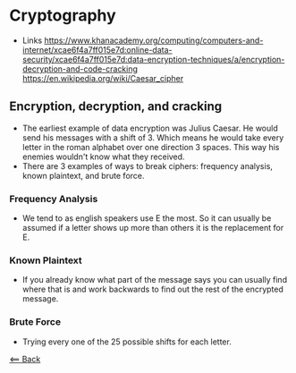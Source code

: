 # Cryptography
- Links https://www.khanacademy.org/computing/computers-and-internet/xcae6f4a7ff015e7d:online-data-security/xcae6f4a7ff015e7d:data-encryption-techniques/a/encryption-decryption-and-code-cracking https://en.wikipedia.org/wiki/Caesar_cipher 

## Encryption, decryption, and cracking
- The earliest example of data encryption was Julius Caesar. He would send his messages with a shift of 3. Which means he would take every letter in the roman alphabet over one direction 3 spaces. This way his enemies wouldn't know what they received.
- There are 3 examples of ways to break ciphers: frequency analysis, known plaintext, and brute force.

### Frequency Analysis
- We tend to as english speakers use E the most. So it can usually be assumed if a letter shows up more than others it is the replacement for E.


### Known Plaintext
- If you already know what part of the message says you can usually find where that is and work backwards to find out the rest of the encrypted message.

### Brute Force
- Trying every one of the 25 possible shifts for each letter. 


[<== Back](README.md)